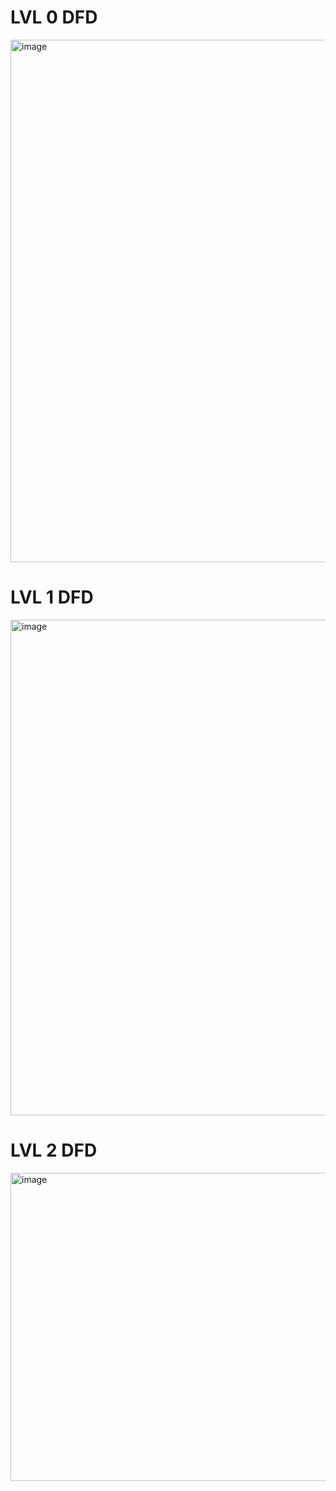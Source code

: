 # LVL 0 DFD 

<img width="919" height="836" alt="image" src="https://github.com/user-attachments/assets/9b4e8b85-c8ff-4e30-8f2b-6d9d65850c2f" />

# LVL 1 DFD

<img width="1083" height="793" alt="image" src="https://github.com/user-attachments/assets/7c83cd71-3018-4773-9b20-bdb46059df91" />

# LVL 2 DFD

<img width="591" height="493" alt="image" src="https://github.com/user-attachments/assets/5c7b604e-2496-49cd-af9d-3c1e4a835d42" />



